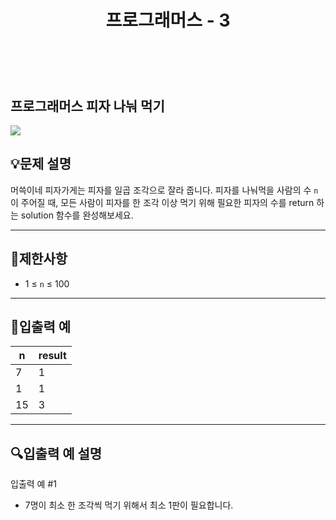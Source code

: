 ﻿---
layout: post
title: "프로그래머스 - 3"
category: studylog
tags: algorithm
---

<br>

## 프로그래머스 피자 나눠 먹기


![](https://velog.velcdn.com/images/dlsdud9098/post/e1464da6-734f-4172-a5d3-8df73b71a328/image.png)
## 💡문제 설명
머쓱이네 피자가게는 피자를 일곱 조각으로 잘라 줍니다. 피자를 나눠먹을 사람의 수 ```n```
이 주어질 때, 모든 사람이 피자를 한 조각 이상 먹기 위해 필요한 피자의 수를 return 하는 solution 함수를 완성해보세요.


---




## 🚫제한사항


* 1 ≤ ```n```
 ≤ 100




---




## 🔢입출력 예




<table><thead><tr><th>n</th><th>result</th></tr></thead><tbody><tr><td>7</td><td>1</td></tr><tr><td>1</td><td>1</td></tr><tr><td>15</td><td>3</td></tr></tbody>
</table>


---




## 🔍입출력 예 설명
입출력 예 #1


* 7명이 최소 한 조각씩 먹기 위해서 최소 1판이 필요합니다.
